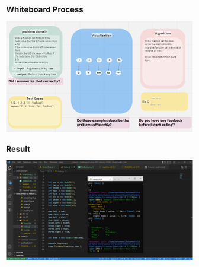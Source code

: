 ## Whiteboard Process
![](../../images/fizzBuzz.png)

## Result

![](../../images/fuzzBuzz%20result.png)